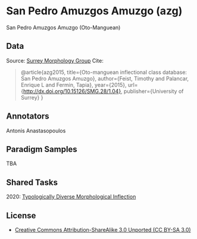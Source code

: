 # San Pedro Amuzgos Amuzgo (azg)
San Pedro Amuzgos Amuzgo (Oto-Manguean)

## Data
Source: [Surrey Morphology Group](https://oto-manguean.surrey.ac.uk/Search/AZG)
Cite:
> @article{azg2015,
>   title={Oto-manguean inflectional class database: San Pedro Amuzgos Amuzgo},
>   author={Feist, Timothy and Palancar, Enrique L and Fermin, Tapia},
>   year={2015},
>   url={http://dx.doi.org/10.15126/SMG.28/1.04},
>   publisher={University of Surrey}
> }

## Annotators
Antonis Anastasopoulos

## Paradigm Samples
TBA

## Shared Tasks
2020: [Typologically Diverse Morphological Inflection](https://www.aclweb.org/anthology/2020.sigmorphon-1.1/)

## License
- [Creative Commons Attribution-ShareAlike 3.0 Unported (CC BY-SA 3.0)](https://creativecommons.org/licenses/by-sa/3.0/)
